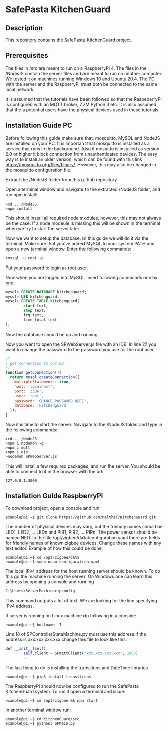 # SafePasta KitchenGuard

## Description
This repository contains the SafePasta KitchenGuard project. <br>

## Prerequisites 
The files in /src are meant to run on a RaspberryPi 4. The files in the /NodeJS contain the server files and are meant to run on another computer. We tested it on machines running Windows 10
and Ubuntu 20.4. The PC with the server and the RaspberryPi must both be connected to the same local network. <br>

It is assumed that the tutorials have been followed so that the RaspeberryPi is configured with an MQTT broker, Z2M Python 3 etc. It is also assumed that the a potential users have the physical devices used in these tutorials.


## Installation Guide PC

Before following this guide make sure that, mosquitto, MySQL and NodeJS are installed on your PC. It is important that mosquitto is installed as a service that runs in the background. Also if mosqitto is installed as version 2.0 or higher it block connection from unauthenticated devices. The easy way is to install an older version, which can be found with this link https://mosquitto.org/files/binary/. However, this may also be changed in the mosquitto configuration file. 

Extract the /NodeJS folder from this github repository. 

Open a terminal window and navigate to the extracted /NodeJS folder, and run npm install:

```console
>cd .../NodeJS
>npm install
```
This should install all required node modules, however, this may not always be the case. If a node modeule is missing this will be shown in the terminal when we try to start the server later. <br>

Now we want to setup the database. In this guide we will do it via the terminal. Make sure that you've added MySQL to your system PATH and open a new terminal window. Enter the following commands:

```console
>mysql -u root -p
```

Put your password to login as root user.

Now when you are logged into MySQL insert following commands one by one:

```sql
mysql> CREATE DATABASE kitchenguard;
mysql> USE kitchenguard;
mysql> CREATE TABLE kitchenguard(  
        start text,  
        stop text,  
        frq text,  
        time_total text
);
```

Now the database should be up and running. 

Now you want to open the SPWebServer.js file with an IDE. In line 27 you want to change the password to the password you use for the root user. 

```javascript
/*
! get connection to our DB
*/
function getConnection(){
  return mysql.createConnection({
    multipleStatements: true,
    host: 'localhost',
    port: '3306',
    user: 'root',
    password: 'CHANGE_PASSWORD_HERE',
    database: 'kitchenguard'
  });
}
```

Now it is time to start the server. Navigate to the /NodeJS folder and type in the following commands:

```console
>cd .../NodeJS
>npm i nodemon -g
>npm i mqtt
>npm i ejs
>nodemon SPWebServer.js
```

This will install a few required packages, and run the server. You should be able to connect to it in the browser with the url: 

```console
127.0.0.1:3000
```

## Installation Guide RaspberryPi

To download project, open a console and run:

```console
example@pi:~$ git clone https://github.com/MaltheT/KitchenGuard.git
```
The number of physical devices may vary, but the friendly names should be LED1, LED2, ... LEDn and PIR1, PIR2, ... PIRn. The power sensor should be named NEO. In the file /opt/zigbee/data/configuration.yaml there are fields for friendly names of known zigbee devices. Change these names with any text editor. Example of how this could be done: 

```console
example@pi:~$ cd /opt/zigbee/data
example@pi:~$ sudo nano configuration.yaml
```
The local IPv4 address for the host running server should be known. To do this go the machine running the server. On Windows one can learn this address by opening a console and running 
```console
C:\Users\ServerMachine>ipconfig
```
This command outputs a lot of text. We are looking for the line specifying IPv4 address.

If server is running on Linux machine do following in a console:
```console
example@pi:~$ hostname -I
```

Line 18 of SPControllerStateMachine.py must use this address.If the address is xxx.xxx.xxx.xxx change this file to look like this:   
```python
def __init__(self):
        self.client = SPmqttClient("xxx.xxx.xxx.xxx", 1883)
        ...
```

The last thing to do is installing the transitions and DateTime libraries
```console
example@pi:~$ pip3 install transitions 
```

The RaspberryPi should now be configured to run the SafePasta KitchenGuard system. To run it open a terminal and issue:

```console
example@pi:~$ cd /opt/zigbee && npm start
```
In another terminal window run: 
```console
example@pi:~$ cd KitchenGuard/src
example@pi:~$ python3 SPMain.py
```
